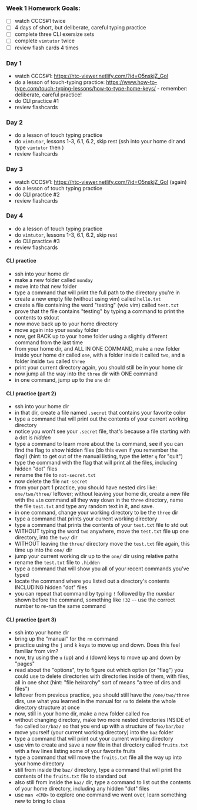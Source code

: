 ### Week 1 Homework Goals:

- [ ] watch CCCS#1 twice
- [ ] 4 days of short, but deliberate, careful typing practice
- [ ] complete three CLI exersize sets
- [ ] complete `vimtutor` twice
- [ ] review flash cards 4 times

### Day 1

- watch CCCS#1: https://htc-viewer.netlify.com/?id=O5nskjZ_GoI
- do a lesson of touch-typing practice: https://www.how-to-type.com/touch-typing-lessons/how-to-type-home-keys/ - remember: deliberate, careful practice!
- do CLI practice #1
- review flashcards

### Day 2

- do a lesson of touch typing practice
- do `vimtutor`, lessons 1-3, 6.1, 6.2, skip rest (ssh into your home dir and type `vimtutor` then <enter>)
- review flashcards

### Day 3

- watch CCCS#1: https://htc-viewer.netlify.com/?id=O5nskjZ_GoI (again)
- do a lesson of touch typing practice
- do CLI practice #2
- review flashcards

### Day 4

- do a lesson of touch typing practice
- do `vimtutor`, lessons 1-3, 6.1, 6.2, skip rest
- do CLI practice #3
- review flashcards

#### CLI practice

- ssh into your home dir
- make a new folder called `monday`
- move into that new folder
- type a command that will print the full path to the directory you're in
- create a new empty file (without using vim) called `hello.txt`
- create a file containing the word "testing" (w/o vim) called `test.txt`
- prove that the file contains "testing" by typing a command to print the contents to stdout
- now move back up to your home directory
- move again into your `monday` folder
- now, get BACK up to your home folder using a slightly different command from the last time
- from your home dir, and ALL IN ONE COMMAND, make a new folder inside your home dir called `one`, with a folder inside it called `two`, and a folder inside `two` called `three`
- print your current directory again, you should still be in your home dir
- now jump all the way into the `three` dir with ONE command
- in one command, jump up to the `one` dir

#### CLI practice (part 2)

- ssh into your home dir
- in that dir, create a file named `.secret` that contains your favorite color
- type a command that will print out the contents of your current working directory
- notice you won't see your `.secret` file, that's because a file starting with a dot is _hidden_
- type a command to learn more about the `ls` command, see if you can find the flag to show hidden files (do this even if you remember the flag!) (hint: to get out of the manual listing, type the letter `q` for "quit")
- type the command with the flag that will print all the files, including hidden "dot" files
- rename the file to `not-secret.txt`
- now delete the file `not-secret`
- from your part 1 practice, you should have nested dirs like: `one/two/three/` leftover; without leaving your home dir, create a new file with the `vim` command all they way down in the `three` directory, name the file `test.txt` and type any random text in it, and save.
- in one command, change your working directory to be the `three` dir
- type a command that prints your current working directory
- type a command that prints the contents of your `test.txt` file to std out
- WITHOUT typing the word `two` anywhere, move the `test.txt` file up one directory, into the `two/` dir
- WITHOUT leaving the `three/` directory move the `test.txt` file again, this time up into the `one/` dir
- jump your current working dir up to the `one/` dir using relative paths
- rename the `test.txt` file to `.hidden`
- type a command that will show you all of your recent commands you've typed
- locate the command where you listed out a directory's contents INCLUDING hidden "dot" files
- you can repeat that command by typing `!` followed by the _number_ shown before the command, something like `!32` -- use the correct number to re-run the same command


#### CLI practice (part 3)

- ssh into your home dir
- bring up the "manual" for the `rm` command
- practice using the `j` and `k` keys to move up and down. Does this feel familiar from vim?
- now, try using the `u` (up) and `d` (down) keys to move up and down by "pages"
- read about the "options", try to figure out which option (or "flag") you could use to delete directories with directories inside of them, with files, all in one shot (hint: "file heirarchy" sort of means "a tree of dirs and files")
- leftover from previous practice, you should still have the `/one/two/three` dirs, use what you learned in the manual for `rm` to delete the whole directory structure at once
- now, still in your home dir, make a new folder called `foo`
- without changing directory, make two more nested directories INSIDE of `foo` called `bar/baz/` so that you end up with a structure of `foo/bar/baz`
- move yourself (your current working directory) into the `baz` folder
- type a command that will print out your current working directory
- use vim to create and save a new file in that directory called `fruits.txt` with a few lines listing some of your favorite fruits
- type a command that will move the `fruits.txt` file all the way up into your home directory
- still from inside the `baz/` directory, type a command that will print the contents of the `fruits.txt` file to standard out
- also still from inside the `baz/` dir, type a command to list out the contents of your home directory, including any hidden "dot" files
- use `man <CMD>` to explore one command we went over, learn something new to bring to class


